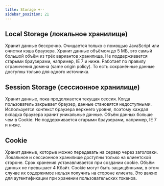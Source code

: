 ```yaml
---
title: Storage +--
sidebar_position: 21
---
```


## Local Storage (локальное хранилище)

Хранит данные бессрочно.
Очищается только с помощью JavaScript или очистки кэша браузера.
Хранит данные объёмом до 5 МБ, это самый большой объём из трёх вариантов хранилища.
Не поддерживается старыми браузерами, например, IE 7 и ниже.
Работает по правилу ограничения домена (same origin policy). То есть сохранённые данные доступны только для одного источника.

## Session Storage (сессионное хранилище)

Хранит данные, пока продолжается текущая сессия. Когда пользователь закрывает браузер, данные становятся недоступными.
Используется контекст браузера верхнего уровня, поэтому каждая вкладка браузера хранит уникальные данные.
Объём данных больше чем в Cookie.
Не поддерживается старыми браузерами, например, IE 7 и ниже.

## Cookie

Хранит данные, которые можно передавать на сервер через заголовки.
Локальное и сессионное хранилище доступны только на клиентской стороне.
Срок хранения устанавливается при создании cookie.
Объём данных не превышает 4 Кбайт.
Cookie могут быть защищёнными, в этом случае их содержимое нельзя получить на стороне клиента. Это важно для аутентификации при хранении пользовательских токенов.
